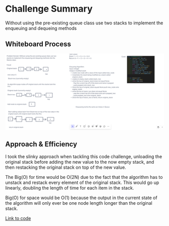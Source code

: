 # Challenge Summary

Without using the pre-existing queue class use two stacks to implement the enqueuing and dequeing methods

## Whiteboard Process

![Whiteboard](stack_queue_pseudo_whiteboard.png)

## Approach & Efficiency

I took the slinky approach when tackling this code challenge, unloading the original stack before adding the new value to the now empty stack, and then restacking the original stack on top of the new value.

The Big(O) for time would be O(2N) due to the fact that the algorithm has to unstack and restack every element of the original stack. This would go up linearly, doubling the length of time for each item in the stack.

Big(O) for space would be O(1) because the output in the current state of the algorithm will only ever be one node length longer than the original stack.

[Link to code](python/code_challenges/stack_queue_pseudo.py)
